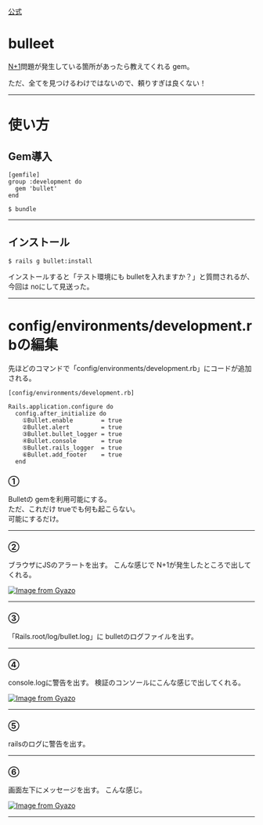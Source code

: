 [公式](https://github.com/flyerhzm/bullet)

# bulleet
[N+1](https://github.com/Tarara33/TIL/blob/main/Rails/%E3%83%87%E3%83%BC%E3%82%BF%E3%83%BC/N%2B1.md)問題が発生している箇所があったら教えてくれる gem。 

ただ、全てを見つけるわけではないので、頼りすぎは良くない！
***

# 使い方
## Gem導入
~~~
[gemfile]
group :development do
  gem 'bullet'
end

$ bundle
~~~
***

## インストール
~~~
$ rails g bullet:install
~~~
インストールすると「テスト環境にも bulletを入れますか？」と質問されるが、今回は noにして見送った。
***

# config/environments/development.rbの編集
先ほどのコマンドで「config/environments/development.rb」にコードが追加される。
~~~
[config/environments/development.rb]

Rails.application.configure do
  config.after_initialize do
    ①Bullet.enable        = true
    ②Bullet.alert         = true
    ③Bullet.bullet_logger = true
    ④Bullet.console       = true
    ⑤Bullet.rails_logger  = true
    ⑥Bullet.add_footer    = true
  end
~~~

### ① 
Bulletの gemを利用可能にする。  
ただ、これだけ trueでも何も起こらない。  
可能にするだけ。
***

### ②
ブラウザにJSのアラートを出す。
こんな感じで N+1が発生したところで出してくれる。

[![Image from Gyazo](https://i.gyazo.com/9226df0b2e862a4892514886596030fe.png)](https://gyazo.com/9226df0b2e862a4892514886596030fe)
***

### ③
「Rails.root/log/bullet.log」に bulletのログファイルを出す。 
***

### ④
console.logに警告を出す。
検証のコンソールにこんな感じで出してくれる。

[![Image from Gyazo](https://i.gyazo.com/436ba58cbfa3305721ac0fc9fe34fca8.png)](https://gyazo.com/436ba58cbfa3305721ac0fc9fe34fca8)
***

### ⑤
railsのログに警告を出す。
***

### ⑥
画面左下にメッセージを出す。
こんな感じ。  

[![Image from Gyazo](https://i.gyazo.com/0b65afacdea1832a9c10da980ce68abf.png)](https://gyazo.com/0b65afacdea1832a9c10da980ce68abf)
***
